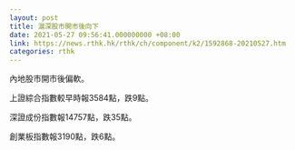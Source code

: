 ```yaml
---
layout: post
title: 滬深股市開市後向下
date: 2021-05-27 09:56:41.000000000 +08:00
link: https://news.rthk.hk/rthk/ch/component/k2/1592868-20210527.htm
categories: rthk
---
```


內地股市開市後偏軟。

上證綜合指數較早時報3584點，跌9點。

深證成份指數報14757點，跌35點。

創業板指數報3190點，跌6點。
